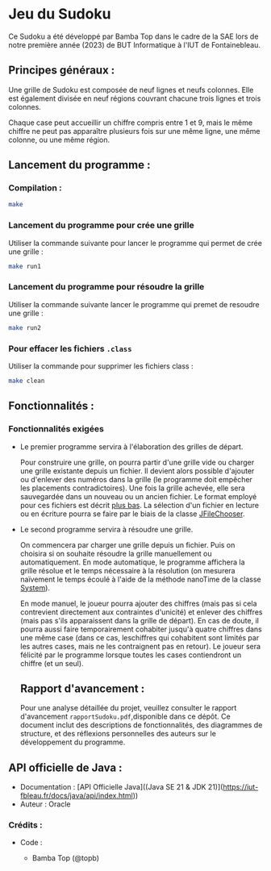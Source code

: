 # Jeu du Sudoku

Ce Sudoku a été développé par Bamba Top dans le cadre de la SAE lors de notre première année (2023) de BUT Informatique à l'IUT de Fontainebleau.

## Principes généraux :

Une grille de Sudoku est composée de neuf lignes et neufs colonnes. Elle est également divisée en neuf régions couvrant chacune trois lignes et trois colonnes.

Chaque case peut accueillir un chiffre compris entre 1 et 9, mais le même chiffre ne peut pas apparaître plusieurs fois sur une même ligne, une même colonne, ou une même région.

## Lancement du programme :

### Compilation :

```bash
make
```

### Lancement du programme pour crée une grille

Utiliser la commande suivante pour lancer le programme qui permet de crée une grille :

```bash
make run1
```

### Lancement du programme pour résoudre la grille

Utiliser la commande suivante lancer le programme qui premet de resoudre une grille :

```bash
make run2
```

### Pour effacer les fichiers `.class`

Utiliser la commande pour supprimer les fichiers class :

```bash
make clean
```

## Fonctionnalités :

### Fonctionnalités exigées

- Le premier programme servira à l'élaboration des grilles de départ.
  
  Pour construire une grille, on pourra partir d'une grille vide ou charger une grille
  existante depuis un fichier. Il devient alors possible d'ajouter ou d'enlever des numéros dans la grille (le programme doit empêcher les placements contradictoires). Une fois la grille achevée, elle sera sauvegardée dans un nouveau ou un ancien fichier. Le format employé pour ces fichiers est décrit [plus bas](https://iut-fbleau.fr/sitebp/pt21/21_2023/A75DYGZ82RZL3PGH.php#format). La sélection d'un fichier en lecture ou en écriture pourra se faire par le biais de la classe [JFileChooser](https://iut-fbleau.fr/docs/java/api/java.desktop/javax/swing/JFileChooser.html).

- Le second programme servira à résoudre une grille.
  
  On commencera par charger une grille depuis un fichier. Puis on choisira si on souhaite résoudre la grille manuellement ou automatiquement. En mode automatique, le programme affichera la grille résolue et le temps nécessaire à la résolution (on mesurera naïvement le temps écoulé à l'aide de la méthode nanoTime de la classe [System](https://iut-fbleau.fr/docs/java/api/java.base/java/lang/System.html)).
  
  En mode manuel, le joueur pourra ajouter des chiffres (mais pas si cela contrevient
  directement aux contraintes d'unicité) et enlever des chiffres (mais pas s'ils
  apparaissent dans la grille de départ). En cas de doute, il pourra aussi faire
  temporairement cohabiter jusqu'à quatre chiffres dans une même case (dans ce cas, leschiffres qui cohabitent sont limités par les autres cases, mais ne les contraignent pas en retour). Le joueur sera félicité par le programme lorsque toutes les cases contiendront un chiffre (et un seul).
  
  ## Rapport d'avancement :
  
  Pour une analyse détaillée du projet, veuillez consulter le rapport d'avancement `rapportSudoku.pdf`,disponible dans ce dépôt. Ce document inclut des descriptions de fonctionnalités, des diagrammes de structure, et des réflexions personnelles des auteurs sur le développement du programme.

## API officielle de Java :

- Documentation : [API Officielle Java]((Java SE 21 &amp; JDK 21)](https://iut-fbleau.fr/docs/java/api/index.html))
- Auteur : Oracle

### Crédits :

- Code :
  
  - Bamba Top (@topb)
  
